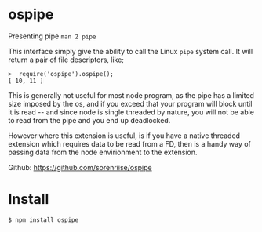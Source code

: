 ospipe
======


Presenting pipe `man 2 pipe`

This interface simply give the ability to call the Linux `pipe` system call.  It will return a pair of file descriptors, like;

```node
>  require('ospipe').ospipe();
[ 10, 11 ]
```

This is generally not useful for most node program, as the pipe has a limited size imposed by the os, and if you exceed that your program will block until it is read -- and since node is single threaded by nature, you will not be able to read from the pipe and you end up deadlocked.

However where this extension is useful, is if you have a native threaded extension which requires data to be read from a FD, then is a handy way of passing data from the node envirionment to the extension.


Github: https://github.com/sorenriise/ospipe


Install
=======

```bash
$ npm install ospipe
```